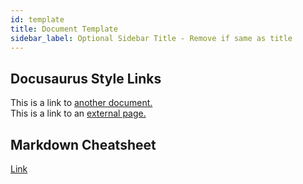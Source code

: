 ```yaml
---
id: template
title: Document Template
sidebar_label: Optional Sidebar Title - Remove if same as title
---
```


## Docusaurus Style Links

This is a link to [another document.](/dictionary)  
This is a link to an [external page.](http://www.example.com)

## Markdown Cheatsheet

[Link](https://github.com/adam-p/markdown-here/wiki/Markdown-Cheatsheet)
